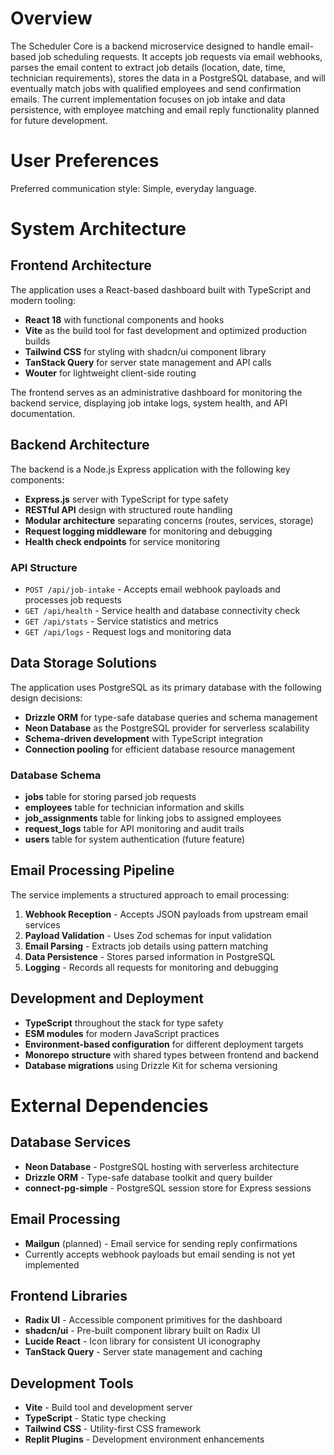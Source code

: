 # Overview

The Scheduler Core is a backend microservice designed to handle email-based job scheduling requests. It accepts job requests via email webhooks, parses the email content to extract job details (location, date, time, technician requirements), stores the data in a PostgreSQL database, and will eventually match jobs with qualified employees and send confirmation emails. The current implementation focuses on job intake and data persistence, with employee matching and email reply functionality planned for future development.

# User Preferences

Preferred communication style: Simple, everyday language.

# System Architecture

## Frontend Architecture
The application uses a React-based dashboard built with TypeScript and modern tooling:
- **React 18** with functional components and hooks
- **Vite** as the build tool for fast development and optimized production builds
- **Tailwind CSS** for styling with shadcn/ui component library
- **TanStack Query** for server state management and API calls
- **Wouter** for lightweight client-side routing

The frontend serves as an administrative dashboard for monitoring the backend service, displaying job intake logs, system health, and API documentation.

## Backend Architecture
The backend is a Node.js Express application with the following key components:
- **Express.js** server with TypeScript for type safety
- **RESTful API** design with structured route handling
- **Modular architecture** separating concerns (routes, services, storage)
- **Request logging middleware** for monitoring and debugging
- **Health check endpoints** for service monitoring

### API Structure
- `POST /api/job-intake` - Accepts email webhook payloads and processes job requests
- `GET /api/health` - Service health and database connectivity check
- `GET /api/stats` - Service statistics and metrics
- `GET /api/logs` - Request logs and monitoring data

## Data Storage Solutions
The application uses PostgreSQL as its primary database with the following design decisions:
- **Drizzle ORM** for type-safe database queries and schema management
- **Neon Database** as the PostgreSQL provider for serverless scalability
- **Schema-driven development** with TypeScript integration
- **Connection pooling** for efficient database resource management

### Database Schema
- **jobs** table for storing parsed job requests
- **employees** table for technician information and skills
- **job_assignments** table for linking jobs to assigned employees
- **request_logs** table for API monitoring and audit trails
- **users** table for system authentication (future feature)

## Email Processing Pipeline
The service implements a structured approach to email processing:
1. **Webhook Reception** - Accepts JSON payloads from upstream email services
2. **Payload Validation** - Uses Zod schemas for input validation
3. **Email Parsing** - Extracts job details using pattern matching
4. **Data Persistence** - Stores parsed information in PostgreSQL
5. **Logging** - Records all requests for monitoring and debugging

## Development and Deployment
- **TypeScript** throughout the stack for type safety
- **ESM modules** for modern JavaScript practices
- **Environment-based configuration** for different deployment targets
- **Monorepo structure** with shared types between frontend and backend
- **Database migrations** using Drizzle Kit for schema versioning

# External Dependencies

## Database Services
- **Neon Database** - PostgreSQL hosting with serverless architecture
- **Drizzle ORM** - Type-safe database toolkit and query builder
- **connect-pg-simple** - PostgreSQL session store for Express sessions

## Email Processing
- **Mailgun** (planned) - Email service for sending reply confirmations
- Currently accepts webhook payloads but email sending is not yet implemented

## Frontend Libraries
- **Radix UI** - Accessible component primitives for the dashboard
- **shadcn/ui** - Pre-built component library built on Radix UI
- **Lucide React** - Icon library for consistent UI iconography
- **TanStack Query** - Server state management and caching

## Development Tools
- **Vite** - Build tool and development server
- **TypeScript** - Static type checking
- **Tailwind CSS** - Utility-first CSS framework
- **Replit Plugins** - Development environment enhancements